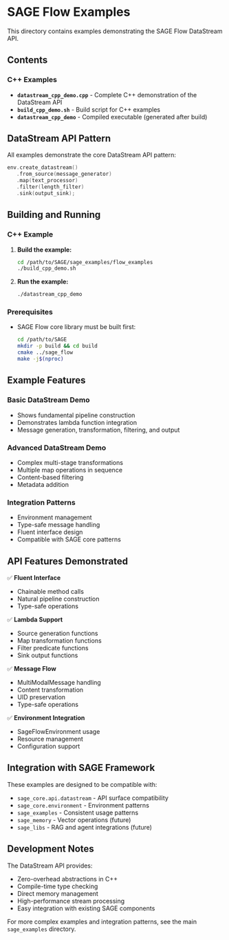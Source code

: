 # SAGE Flow Examples

This directory contains examples demonstrating the SAGE Flow DataStream API.

## Contents

### C++ Examples

- **`datastream_cpp_demo.cpp`** - Complete C++ demonstration of the DataStream API
- **`build_cpp_demo.sh`** - Build script for C++ examples
- **`datastream_cpp_demo`** - Compiled executable (generated after build)

## DataStream API Pattern

All examples demonstrate the core DataStream API pattern:

```cpp
env.create_datastream()
   .from_source(message_generator)
   .map(text_processor)
   .filter(length_filter)
   .sink(output_sink);
```

## Building and Running

### C++ Example

1. **Build the example:**
   ```bash
   cd /path/to/SAGE/sage_examples/flow_examples
   ./build_cpp_demo.sh
   ```

2. **Run the example:**
   ```bash
   ./datastream_cpp_demo
   ```

### Prerequisites

- SAGE Flow core library must be built first:
  ```bash
  cd /path/to/SAGE
  mkdir -p build && cd build
  cmake ../sage_flow
  make -j$(nproc)
  ```

## Example Features

### Basic DataStream Demo
- Shows fundamental pipeline construction
- Demonstrates lambda function integration
- Message generation, transformation, filtering, and output

### Advanced DataStream Demo  
- Complex multi-stage transformations
- Multiple map operations in sequence
- Content-based filtering
- Metadata addition

### Integration Patterns
- Environment management
- Type-safe message handling
- Fluent interface design
- Compatible with SAGE core patterns

## API Features Demonstrated

✅ **Fluent Interface**
- Chainable method calls
- Natural pipeline construction
- Type-safe operations

✅ **Lambda Support**
- Source generation functions
- Map transformation functions
- Filter predicate functions
- Sink output functions

✅ **Message Flow**
- MultiModalMessage handling
- Content transformation
- UID preservation
- Type-safe operations

✅ **Environment Integration**
- SageFlowEnvironment usage
- Resource management
- Configuration support

## Integration with SAGE Framework

These examples are designed to be compatible with:
- `sage_core.api.datastream` - API surface compatibility
- `sage_core.environment` - Environment patterns
- `sage_examples` - Consistent usage patterns
- `sage_memory` - Vector operations (future)
- `sage_libs` - RAG and agent integrations (future)

## Development Notes

The DataStream API provides:
- Zero-overhead abstractions in C++
- Compile-time type checking
- Direct memory management
- High-performance stream processing
- Easy integration with existing SAGE components

For more complex examples and integration patterns, see the main `sage_examples` directory.
